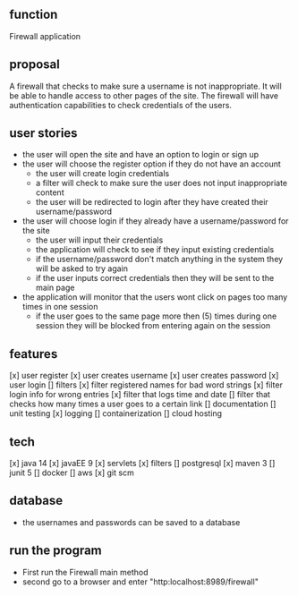 ## function
Firewall application

## proposal
A firewall that checks to make sure a username is not inappropriate. It will be able to handle access to other pages of the site.
The firewall will have authentication capabilities to check credentials of the users.

## user stories
- the user will open the site and have an option to login or sign up
- the user will choose the register option if they do not have an account
    - the user will create login credentials
    - a filter will check to make sure the user does not input inappropriate content
    - the user will be redirected to login after they have created their username/password
- the user will choose login if they already have a username/password for the site
    - the user will input their credentials
    - the application will check to see if they input existing credentials
    - if the username/password don't match anything in the system they will be asked to try again
    - if the user inputs correct credentials then they will be sent to the main page
- the application will monitor that the users wont click on pages too many times in one session
    - if the user goes to the same page more then (5) times during one session they will be blocked from entering again on the session

## features
[x] user register
    [x] user creates username
    [x] user creates password
[x] user login
[] filters 
    [x] filter registered names for bad word strings
    [x] filter login info for wrong entries
    [x] filter that logs time and date
    [] filter that checks how many times a user goes to a certain link
[] documentation
[] unit testing
[x] logging
[] containerization
[] cloud hosting

## tech
[x] java 14
[x] javaEE 9
    [x] servlets
    [x] filters
[] postgresql
[x] maven 3
[] junit 5
[] docker
[] aws
[x] git scm

## database
- the usernames and passwords can be saved to a database

## run the program
- First run the Firewall main method
- second go to a browser and enter "http:localhost:8989/firewall"